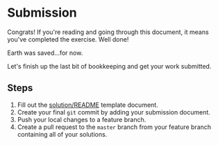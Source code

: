 # Submission

Congrats! If you're reading and going through this document, it means you've completed the exercise. Well done!

Earth was saved...for now.

Let's finish up the last bit of bookkeeping and get your work submitted.

## Steps

1) Fill out the [solution/README](solution/README.md) template document.
2) Create your final `git` commit by adding your submission document.
3) Push your local changes to a feature branch.
4) Create a pull request to the `master` branch from your feature branch containing all of your solutions.
